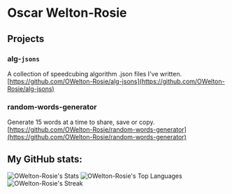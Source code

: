 # Oscar Welton-Rosie

## Projects

### alg-`jsons`
A collection of speedcubing algorithm .json files I've written. [https://github.com/OWelton-Rosie/alg-jsons](https://github.com/OWelton-Rosie/alg-jsons)

### random-words-generator
Generate 15 words at a time to share, save or copy. [https://github.com/OWelton-Rosie/random-words-generator](https://github.com/OWelton-Rosie/random-words-generator)


## My GitHub stats:
![OWelton-Rosie's Stats](https://github-readme-stats.vercel.app/api?username=OWelton-Rosie&theme=vue-dark&show_icons=true&hide_border=true&count_private=true)
![OWelton-Rosie's Top Languages](https://github-readme-stats.vercel.app/api/top-langs/?username=OWelton-Rosie&theme=vue-dark&show_icons=true&hide_border=true&layout=compact)
![OWelton-Rosie's Streak](https://github-readme-streak-stats.herokuapp.com/?user=OWelton-Rosie&theme=vue-dark&hide_border=true)
